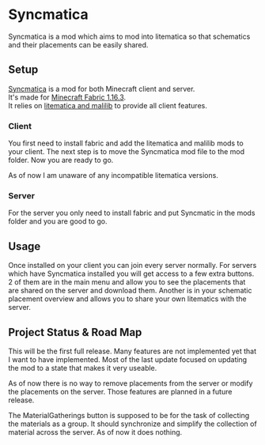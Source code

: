 # Syncmatica

Syncmatica is a mod which aims to mod into litematica so that schematics and their placements can be easily shared.

## Setup

[Syncmatica](https://github.com/End-Tech/syncmatica/releases/tag/v0.1.0) is a mod for both Minecraft client and server.  
It's made for [Minecraft Fabric 1.16.3](https://fabricmc.net/).  
It relies on [litematica and malilib](https://masa.dy.fi/mcmods/client_mods/?mcver=1.16.3) to provide all client features.  

### Client

You first need to install fabric and add the litematica and malilib mods to your client.
The next step is to move the Syncmatica mod file to the mod folder.
Now you are ready to go.

As of now I am unaware of any incompatible litematica versions.

### Server

For the server you only need to install fabric and put Syncmatic in the mods folder and you are good to go.

## Usage

Once installed on your client you can join every server normally.
For servers which have Syncmatica installed you will get access to a few extra buttons.
2 of them are in the main menu and allow you to see the placements that are shared on the server and download them.
Another is in your schematic placement overview and allows you to share your own litematics with the server.

## Project Status & Road Map

This will be the first full release.
Many features are not implemented yet that I want to have implemented.
Most of the last update focused on updating the mod to a state that makes it very useable.

As of now there is no way to remove placements from the server or modify the placements on the server.
Those features are planned in a future release.  

The MaterialGatherings button is supposed to be for the task of collecting the materials as a group.
It should synchronize and simplify the collection of material across the server.
As of now it does nothing.
